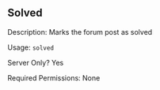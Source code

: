 ## Solved

Description: Marks the forum post as solved 

Usage: `solved`

Server Only? Yes

Required Permissions: None